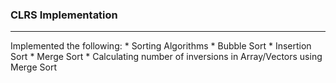 ### CLRS Implementation
---
Implemented the following:
    * Sorting Algorithms
        * Bubble Sort
        * Insertion Sort
        * Merge Sort
        * Calculating number of inversions in Array/Vectors using Merge Sort
